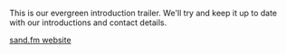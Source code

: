 This is our evergreen introduction trailer. We'll try and keep it up to date with our introductions and contact details.

[sand.fm website](http://sand.fm)
